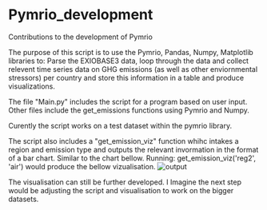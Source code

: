 # Pymrio_development
Contributions to the development of Pymrio

The purpose of this script is to use the Pymrio, Pandas, Numpy, Matplotlib libraries to: Parse the EXIOBASE3 data, loop through the data and collect relevent time series data on GHG emissions (as well as other enviornmental stressors) per country and store this information in a table and produce visualizations. 

The file "Main.py" includes the script for a program based on user input. Other files include the get_emissions functions using Pymrio and Numpy. 

Curently the script works on a test dataset within the pymrio library. 

The script also includes a "get_emission_viz" function whihc intakes a region and emission type and outputs the relevant invormation in the format of a bar chart. Similar to the chart bellow. Running: get_emission_viz('reg2', 'air') would produce the bellow vizualisation.  ![output](https://user-images.githubusercontent.com/62759252/134172231-d48066c5-1d4e-4511-9699-e4e4d4c6d5d6.png)

The visualisation can still be further developed. I Imagine the next step would be adjusting the script and visualisation to work on the bigger datasets. 
